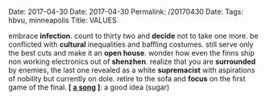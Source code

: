 Date: 2017-04-30
Date: 2017-04-30
Permalink: /20170430
Date: 
Tags: hbvu, minneapolis
Title: VALUES
  
embrace **infection**. count to thirty two and **decide** not to take one more. be conflicted with **cultural** inequalities and baffling costumes. still serve only the best cuts and make it an **open house**. wonder how even the finns ship non working electronics out of **shenzhen**. realize that you are **surrounded** by enemies, the last one revealed as a white **supremacist** with aspirations of nobility but currently on dole. retire to the sofa and **focus** on the first game of the final.
**[ [a song](https://www.youtube.com/watch?v=O0mAfF-7FBU) ]**: a good idea (sugar)